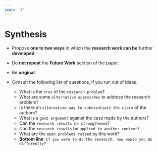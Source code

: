 ```yaml
---
icon: '3'
---
```


# Synthesis

* Propose **one to two ways** in which the **research work can be** further **developed**.
* Do **not repeat** the **Future Work** section of the paper.
* Be **original**.



* Consult the following list of questions, if you run out of ideas.
  * What is the `crux` of the `research problem`?
  * What are some `alternative approaches` to address the research problem?
  * Is there an `alternative way to substantiate the claim` of the authors?
  * What is a `good argument` against the case made by the authors?
  * Can the `research results be strengthened`?
  * Can the `research results` be `applied to another context`?
  * What are the `open problems raised` by this work?
  * **Bottom line**: `If you were to do the research, how would you do differently?`
